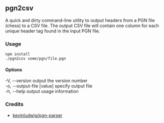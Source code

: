 ## pgn2csv

A quick and dirty command-line utility to output headers from a PGN file (chess) to a CSV file. The output CSV file will contain one column for each unique header tag found in the input PGN file.

### Usage

```
npm install
./pgn2csv some/pgn/file.pgn
```

#### Options

  -V, --version              output the version number  
  -o, --output-file [value]  specify output file  
  -h, --help                 output usage information  

### Credits

- [kevinludwig/pgn-parser](https://github.com/kevinludwig/pgn-parser)